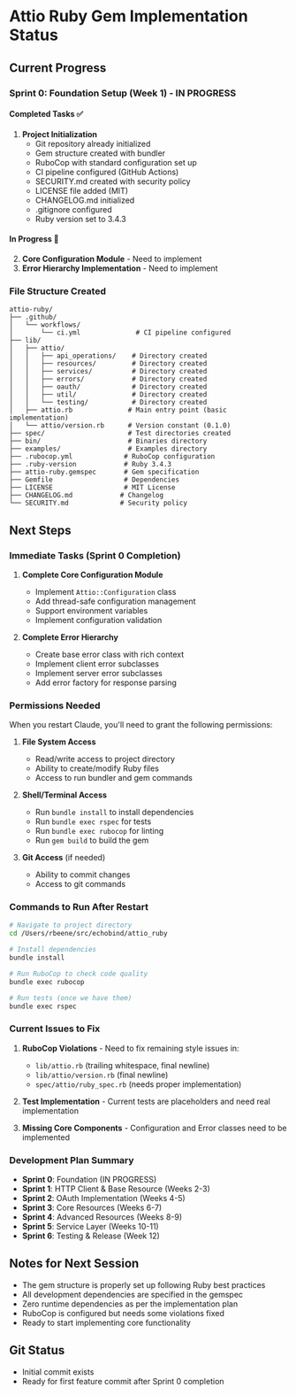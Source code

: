 # Attio Ruby Gem Implementation Status

## Current Progress

### Sprint 0: Foundation Setup (Week 1) - IN PROGRESS

#### Completed Tasks ✅
1. **Project Initialization**
   - Git repository already initialized
   - Gem structure created with bundler
   - RuboCop with standard configuration set up
   - CI pipeline configured (GitHub Actions)
   - SECURITY.md created with security policy
   - LICENSE file added (MIT)
   - CHANGELOG.md initialized
   - .gitignore configured
   - Ruby version set to 3.4.3

#### In Progress 🚧
2. **Core Configuration Module** - Need to implement
3. **Error Hierarchy Implementation** - Need to implement

### File Structure Created
```
attio-ruby/
├── .github/
│   └── workflows/
│       └── ci.yml              # CI pipeline configured
├── lib/
│   ├── attio/
│   │   ├── api_operations/    # Directory created
│   │   ├── resources/         # Directory created
│   │   ├── services/          # Directory created
│   │   ├── errors/            # Directory created
│   │   ├── oauth/             # Directory created
│   │   ├── util/              # Directory created
│   │   └── testing/           # Directory created
│   ├── attio.rb              # Main entry point (basic implementation)
│   └── attio/version.rb      # Version constant (0.1.0)
├── spec/                     # Test directories created
├── bin/                      # Binaries directory
├── examples/                 # Examples directory
├── .rubocop.yml             # RuboCop configuration
├── .ruby-version            # Ruby 3.4.3
├── attio-ruby.gemspec       # Gem specification
├── Gemfile                  # Dependencies
├── LICENSE                  # MIT License
├── CHANGELOG.md            # Changelog
└── SECURITY.md             # Security policy
```

## Next Steps

### Immediate Tasks (Sprint 0 Completion)
1. **Complete Core Configuration Module**
   - Implement `Attio::Configuration` class
   - Add thread-safe configuration management
   - Support environment variables
   - Implement configuration validation

2. **Complete Error Hierarchy**
   - Create base error class with rich context
   - Implement client error subclasses
   - Implement server error subclasses
   - Add error factory for response parsing

### Permissions Needed

When you restart Claude, you'll need to grant the following permissions:

1. **File System Access**
   - Read/write access to project directory
   - Ability to create/modify Ruby files
   - Access to run bundler and gem commands

2. **Shell/Terminal Access**
   - Run `bundle install` to install dependencies
   - Run `bundle exec rspec` for tests
   - Run `bundle exec rubocop` for linting
   - Run `gem build` to build the gem

3. **Git Access** (if needed)
   - Ability to commit changes
   - Access to git commands

### Commands to Run After Restart

```bash
# Navigate to project directory
cd /Users/rbeene/src/echobind/attio_ruby

# Install dependencies
bundle install

# Run RuboCop to check code quality
bundle exec rubocop

# Run tests (once we have them)
bundle exec rspec
```

### Current Issues to Fix

1. **RuboCop Violations** - Need to fix remaining style issues in:
   - `lib/attio.rb` (trailing whitespace, final newline)
   - `lib/attio/version.rb` (final newline)
   - `spec/attio/ruby_spec.rb` (needs proper implementation)

2. **Test Implementation** - Current tests are placeholders and need real implementation

3. **Missing Core Components** - Configuration and Error classes need to be implemented

### Development Plan Summary

- **Sprint 0**: Foundation (IN PROGRESS)
- **Sprint 1**: HTTP Client & Base Resource (Weeks 2-3)
- **Sprint 2**: OAuth Implementation (Weeks 4-5)
- **Sprint 3**: Core Resources (Weeks 6-7)
- **Sprint 4**: Advanced Resources (Weeks 8-9)
- **Sprint 5**: Service Layer (Weeks 10-11)
- **Sprint 6**: Testing & Release (Week 12)

## Notes for Next Session

- The gem structure is properly set up following Ruby best practices
- All development dependencies are specified in the gemspec
- Zero runtime dependencies as per the implementation plan
- RuboCop is configured but needs some violations fixed
- Ready to start implementing core functionality

## Git Status
- Initial commit exists
- Ready for first feature commit after Sprint 0 completion